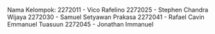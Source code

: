 Nama Kelompok:
2272011 - Vico Rafelino
2272025 - Stephen Chandra Wijaya
2272030 - Samuel Setyawan Prakasa
2272041 - Rafael Cavin Emmanuel Tuasuun
2272045 - Jonathan Immanuel
